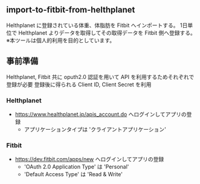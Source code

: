 ## import-to-fitbit-from-helthplanet
Helthplanet に登録されている体重、体脂肪を Fitbit へインポートする。
1日単位で Helthplanet よりデータを取得してその取得データを Fitbit 側へ登録する。 
※本ツールは個人的利用を目的としています。

## 事前準備
Helthplanet, Fitbit 共に oputh2.0 認証を用いて API を利用するためそれぞれで登録が必要
登録後に得られる Client ID, Client Secret を利用
### Helthplanet
- https://www.healthplanet.jp/apis_account.do へログインしてアプリの登録
  - アプリケーションタイプは 'クライアントアプリケーション'
### Fitbit
- https://dev.fitbit.com/apps/new へログインしてアプリの登録
  - 'OAuth 2.0 Application Type' は 'Personal'
  - 'Default Access Type' は 'Read & Write'
